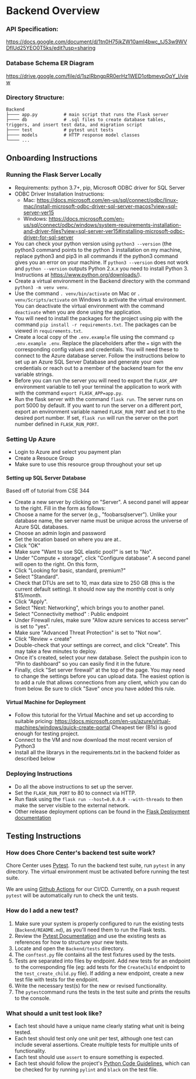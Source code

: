 # Backend Overview
### API Specification:
https://docs.google.com/document/d/1tn0H75jkZW10amI4bwc_tJ53w9WVDflUd25YEO0T5ks/edit?usp=sharing
### Database Schema ER Diagram
https://drive.google.com/file/d/1szlRbngpRR0erHz1WED1otbmevpOqY_I/view

### Directory Structure:

    Backend
    ├──── app.py          # main script that runs the Flask server
    ├──── db              # .sql files to create database tables, triggers, and insert test data, and migration script
    ├──── test            # pytest unit tests
    ├──── models          # HTTP response model classes
    └──── ...
    

## Onboarding Instructions

### Running the Flask Server Locally
- Requirements: python 3.7+, pip, Microsoft ODBC driver for SQL Server
- ODBC Driver Installation Instructions:
    - Mac: https://docs.microsoft.com/en-us/sql/connect/odbc/linux-mac/install-microsoft-odbc-driver-sql-server-macos?view=sql-server-ver15
    - Windows: https://docs.microsoft.com/en-us/sql/connect/odbc/windows/system-requirements-installation-and-driver-files?view=sql-server-ver15#installing-microsoft-odbc-driver-for-sql-server
- You can check your python version using `python3 --version` (the python3 command points to the python 3 installation on my machine, replace python3 and pip3 in all commands if the python3 command gives you an error on your machine. If `python3 --version` does not work and `python --version` outputs Python 2.x.x you need to install Python 3. Instructions at https://www.python.org/downloads/).
- Create a virtual environment in the Backend directory with the command `python3 -m venv venv`.
- Use the command `. venv/bin/activate` on Mac or `. venv/Scripts/activate` on Windows to activate the virtual environment. You can deactivate the virtual environment with the command `deactivate` when you are done using the application.
- You will need to install the packages for the project using pip with the command `pip install -r requirements.txt`. The packages can be viewed in `requirements.txt`.
- Create a local copy of the `.env.example` file using the command `cp .env.example .env`. Replace the placeholders after the `=` sign with the corresponding config values and credentials. You will need these to connect to the Azure database server. Follow the instructions below to set up an Azure SQL Server Database and generate your own credentials or reach out to a member of the backend team for the env variable strings.
- Before you can run the server you will need to export the `FLASK_APP` environment variable to tell your terminal the application to work with with the command `export FLASK_APP=app.py`.
- Run the flask server with the command `flask run`. The server runs on port 5000 by default. If you want to run the server on a different port, export an environment variable named `FLASK_RUN_PORT` and set it to the desired port number. If set, `flask run` will run the server on the port number defined in `FLASK_RUN_PORT`.

### Setting Up Azure
- Login to Azure and select you payment plan
- Create a Resouce Group
- Make sure to use this resource group throughout your set up

#### Setting up SQL Server Database
Based off of tutorial from CSE 344
- Create a new server by clicking on "Server". A second panel will appear to the right. Fill in the form as follows:
- Choose a name for the server (e.g., "foobarsqlserver"). Unlike your database name, the server name must be unique across the universe of Azure SQL databases.
- Choose an admin login and password
- Set the location based on where you are at..
- Click "OK"
- Make sure "Want to use SQL elastic pool?" is set to "No".
- Under "Compute + storage", click "Configure database". A second panel will open to the right. On this form,
- Click "Looking for basic, standard, premium?"
- Select "Standard".
- Check that DTUs are set to 10, max data size to 250 GB (this is the current default setting). It should now say the monthly cost is only $15/month.
- Click "Apply".
- Select "Next: Networking", which brings you to another panel.
- Select "Connectivity method" : Public endpoint
- Under Firewall rules, make sure "Allow azure services to access server" is set to "yes".
- Make sure "Advanced Threat Protection" is set to "Not now".
- Click "Review + create"
- Double-check that your settings are correct, and click "Create". This may take a few minutes to deploy.
- Once it's created, select your new database. Select the pushpin icon to "Pin to dashboard" so you can easily find it in the future.
- Finally, click "Set server firewall" at the top of the page. You may need to change the settings before you can upload data. The easiest option is to add a rule that allows connections from any client, which you can do from below. Be sure to click "Save" once you have added this rule.

#### Virtual Machine for Deployment
- Follow this tutorial for the Virtual Machine and set up according to suitable pricing: https://docs.microsoft.com/en-us/azure/virtual-machines/windows/quick-create-portal 
Cheapest tier (B1s) is good enough for testing project.
- Connect to the VM and now download the most recent version of Python3
- Install all the librarys in the requirements.txt in the backend folder as described below

### Deploying Instructions
- Do all the above instructions to set up the server.
- Set the `FLASK_RUN_PORT` to 80 to connect via HTTP.
- Run flask using the `flask run --host=0.0.0.0 --with-threads` to then make the server visible to the external network.
- Other release deployment options can be found in the [Flask Deployment documentation](https://flask.palletsprojects.com/en/2.0.x/deploying/index.html)


## Testing Instructions

### How does Chore Center's backend test suite work?

Chore Center uses [Pytest](https://docs.pytest.org/en/6.2.x/#). To run the backend test suite, run `pytest` in any directory. The virtual environment must be activated before running the test suite.

We are using [Github Actions](https://github.com/features/actions) for our CI/CD. Currently, on a push request `pytest` will be automatically run to check the unit tests.

### How do I add a new test?

1. Make sure your system is properly configured to run the existing tests (`Backend/README.md`), as you'll need them to run the Flask tests.
2. Review the [Pytest Documentation](https://docs.pytest.org/en/6.2.x/contents.html#toc) and use the existing tests as references for how to structure your new tests.
3. Locate and open the `Backend/tests` directory.
4. The `conftest.py` file contains all the test fixtures used by the tests.
5. Tests are separated into files by endpoint. Add new tests for an endpoint to the corresponding file (eg: add tests for the `CreateChild` endpoint to the `test_create_child.py` file). If adding a new endpoint, create a new test file with tests for the endpoint. 
6. Write the necessary test(s) for the new or revised functionality.
7. The `pytest`command runs the tests in the test suite and prints the results to the console.

### What should a unit test look like?

- Each test should have a unique name clearly stating what unit is being tested.
- Each test should test only one unit per test, although one test can include several assertions. Create multiple tests for multiple units of functionality.
- Each test should use `assert` to ensure something is expected.
- Each test should follow the project's [Python Code Guidelines](https://pep8.org/), which can be checked for by running `pylint` and `black` on the test file.

